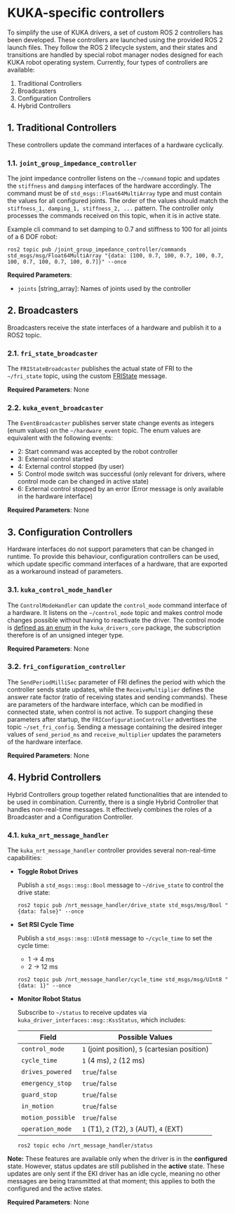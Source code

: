 # KUKA-specific controllers

To simplify the use of KUKA drivers, a set of custom ROS 2 controllers has been
developed. These controllers are launched using the provided ROS 2 launch files.
They follow the ROS 2 lifecycle system, and their states and transitions are
handled by special robot manager nodes designed for each KUKA robot operating
system. Currently, four types of controllers are available:

1. Traditional Controllers
2. Broadcasters
3. Configuration Controllers
4. Hybrid Controllers

## 1. Traditional Controllers

These controllers update the command interfaces of a hardware cyclically.

### 1.1. `joint_group_impedance_controller`

The joint impedance controller listens on the `~/command` topic and updates the `stiffness` and `damping` interfaces of the hardware accordingly.
The command must be of `std_msgs::Float64MultiArray` type and must contain the values for all configured joints. The order of the values should match the `stiffness_1, damping_1, stiffness_2, ...` pattern. The controller only processes the commands received on this topic, when it is in active state.

Example cli command to set damping to 0.7 and stiffness to 100 for all joints of a 6 DOF robot:

```shell
ros2 topic pub /joint_group_impedance_controller/commands std_msgs/msg/Float64MultiArray "{data: [100, 0.7, 100, 0.7, 100, 0.7, 100, 0.7, 100, 0.7, 100, 0.7]}" --once
```

__Required Parameters__:

- `joints` [string_array]: Names of joints used by the controller

## 2. Broadcasters

Broadcasters receive the state interfaces of a hardware and publish it to a ROS2 topic.

### 2.1. `fri_state_broadcaster`

The `FRIStateBroadcaster` publishes the actual state of FRI to the `~/fri_state` topic, using the custom [FRIState](https://github.com/kroshu/kuka_drivers/blob/master/kuka_driver_interfaces/msg/FRIState.msg) message.

__Required Parameters__: None

### 2.2. `kuka_event_broadcaster`

The `EventBroadcaster` publishes server state change events as integers (enum values) on the `~/hardware_event` topic. The enum values are equivalent with the following events:

- 2: Start command was accepted by the robot controller
- 3: External control started
- 4: External control stopped (by user)
- 5: Control mode switch was successful (only relevant for drivers, where control mode can be changed in active state)
- 6: External control stopped by an error (Error message is only available in the hardware interface)

__Required Parameters__: None

## 3. Configuration Controllers

Hardware interfaces do not support parameters that can be changed in runtime. To provide this behaviour, configuration controllers can be used, which update specific command interfaces of a hardware, that are exported as a workaround instead of parameters.

### 3.1. `kuka_control_mode_handler`

The `ControlModeHandler` can update the `control_mode` command interface of a hardware. It listens on the `~/control_mode` topic and makes control mode changes possible without having to reactivate the driver.
The control mode is [defined as an enum](https://github.com/kroshu/kuka_drivers/blob/master/kuka_drivers_core/include/kuka_drivers_core/control_mode.hpp) in the `kuka_drivers_core` package, the subscription therefore is of an unsigned integer type.

__Required Parameters__: None

### 3.2. `fri_configuration_controller`

The `SendPeriodMilliSec` parameter of FRI defines the period with which the controller sends state updates, while the `ReceiveMultiplier` defines the answer rate factor (ratio of receiving states and sending commands). These are parameters of the hardware interface, which can be modified in connected state, when control is not active. To support changing these parameters after startup, the `FRIConfigurationController` advertises the topic `~/set_fri_config`. Sending a message containing the desired integer values of `send_period_ms` and `receive_multiplier` updates the parameters of the hardware interface.

__Required Parameters__: None

## 4. Hybrid Controllers

Hybrid Controllers group together related functionalities that are intended to be used in combination. Currently, there is a single Hybrid Controller that handles non-real-time messages. It effectively combines the roles of a Broadcaster and a Configuration Controller.

### 4.1. `kuka_nrt_message_handler`

The `kuka_nrt_message_handler` controller provides several non-real-time capabilities:

- __Toggle Robot Drives__

  Publish a `std_msgs::msg::Bool` message to `~/drive_state` to control the drive state:

  ```shell
  ros2 topic pub /nrt_message_handler/drive_state std_msgs/msg/Bool "{data: false}" --once
  ```

- __Set RSI Cycle Time__

  Publish a `std_msgs::msg::UInt8` message to `~/cycle_time` to set the cycle time:
  - 1 &rarr; 4 ms
  - 2 &rarr; 12 ms

  ```shell
  ros2 topic pub /nrt_message_handler/cycle_time std_msgs/msg/UInt8 "{data: 1}" --once
  ```

- __Monitor Robot Status__

  Subscribe to `~/status` to receive updates via `kuka_driver_interfaces::msg::KssStatus`, which includes:

  Field            | Possible Values
  -----------------|-----------------------------------------------
  `control_mode`   | `1` (joint position), `5` (cartesian position)
  `cycle_time`     | `1` (4 ms), `2` (12 ms)
  `drives_powered` | `true`/`false`
  `emergency_stop` | `true`/`false`
  `guard_stop`     | `true`/`false`
  `in_motion`      | `true`/`false`
  `motion_possible`| `true`/`false`
  `operation_mode` | `1` (T1), `2` (T2), `3` (AUT), `4` (EXT)

  ```shell
  ros2 topic echo /nrt_message_handler/status
  ```

__Note:__ These features are available only when the driver is in the __configured__ state. However, status updates are still published in the __active__ state. These updates are only sent if the EKI driver has an idle cycle, meaning no other messages are being transmitted at that moment; this applies to both the configured and the active states.

__Required Parameters__: None
